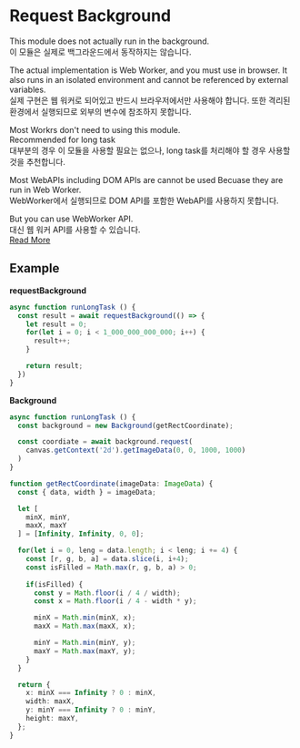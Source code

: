 # Request Background
This module does not actually run in the background.  
이 모듈은 실제로 백그라운드에서 동작하지는 않습니다. 

The actual implementation is Web Worker, and you must use in browser.
It also runs in an isolated environment and cannot be referenced by external variables.  
실제 구현은 웹 워커로 되어있고 반드시 브라우저에서만 사용해야 합니다. 또한 격리된 환경에서 실행되므로 외부의 변수에 참조하지 못합니다.

Most Workrs don't need to using this module.  
Recommended for long task  
대부분의 경우 이 모듈을 사용할 필요는 없으나, long task를 처리해야 할 경우 사용할것을 추천합니다. 

Most WebAPIs including DOM APIs are cannot be used Becuase they are run in Web Worker.  
WebWorker에서 실행되므로 DOM API를 포함한 WebAPI를 사용하지 못합니다.  

But you can use WebWorker API.  
대신 웹 워커 API를 사용할 수 있습니다.  
[Read More](https://developer.mozilla.org/en-US/docs/Web/API/WorkerGlobalScope)

## Example
**requestBackground**
```ts
async function runLongTask () {
  const result = await requestBackground(() => {
    let result = 0;
    for(let i = 0; i < 1_000_000_000_000; i++) {
      result++;
    }

    return result;
  })
}

```

**Background**
```ts
async function runLongTask () {
  const background = new Background(getRectCoordinate);

  const coordiate = await background.request(
    canvas.getContext('2d').getImageData(0, 0, 1000, 1000)
  )
}

function getRectCoordinate(imageData: ImageData) {
  const { data, width } = imageData;

  let [
    minX, minY, 
    maxX, maxY
  ] = [Infinity, Infinity, 0, 0];

  for(let i = 0, leng = data.length; i < leng; i += 4) {
    const [r, g, b, a] = data.slice(i, i+4);
    const isFilled = Math.max(r, g, b, a) > 0;
    
    if(isFilled) {
      const y = Math.floor(i / 4 / width);
      const x = Math.floor(i / 4 - width * y);

      minX = Math.min(minX, x);
      maxX = Math.max(maxX, x);

      minY = Math.min(minY, y);
      maxY = Math.max(maxY, y);
    }
  }

  return { 
    x: minX === Infinity ? 0 : minX, 
    width: maxX, 
    y: minY === Infinity ? 0 : minY, 
    height: maxY,
  };
}
```

